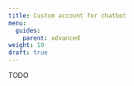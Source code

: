 ```yaml
---
title: Custom account for chatbot
menu:
  guides:
    parent: advanced
weight: 10
draft: true
---
```


TODO
